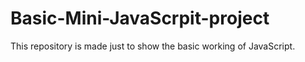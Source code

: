 # Basic-Mini-JavaScrpit-project
This repository is made just to show the basic working of JavaScript.
